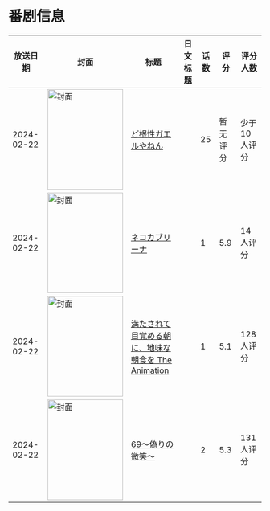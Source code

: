 # 番剧信息

|放送日期|封面|标题|日文标题|话数|评分|评分人数|
|---|---|---|---|---|---|---|
|2024-02-22|<img src="https://lain.bgm.tv/pic/cover/c/a9/42/480717_N8A7a.jpg" alt="封面" style="width:150px;height:200px;object-fit:cover;">|[ど根性ガエルやねん](https://bangumi.tv/subject/480717)||25|暂无评分|少于10人评分|
|2024-02-22|<img src="https://lain.bgm.tv/pic/cover/c/33/84/481855_1J7ni.jpg" alt="封面" style="width:150px;height:200px;object-fit:cover;">|[ネコカブリーナ](https://bangumi.tv/subject/481855)||1|5.9|14人评分|
|2024-02-22|<img src="https://bangumi.tv/img/no_icon_subject.png" alt="封面" style="width:150px;height:200px;object-fit:cover;">|[満たされて目覚める朝に、地味な朝食を The Animation](https://bangumi.tv/subject/466875)||1|5.1|128人评分|
|2024-02-22|<img src="https://bangumi.tv/img/no_icon_subject.png" alt="封面" style="width:150px;height:200px;object-fit:cover;">|[69〜偽りの微笑〜](https://bangumi.tv/subject/467344)||2|5.3|131人评分|
